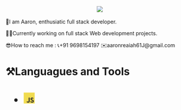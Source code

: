 <div align="center"><img src="https://user-images.githubusercontent.com/94035223/164618715-a455f7cb-b444-49bc-9e5f-8d8cc552414d.gif" width="full"></div>

<p>👋I am Aaron, enthusiatic full stack developer.</p>
</p>👷‍♂️Currently working on full stack Web development projects.</p>
</p>😎How to reach me : 📞+91 9698154197  ✉️aaronreaiah61J@gmail.com</p>

<h1>⚒️Languagues and Tools<h1>
  <ul class="code">
    <li><img src="https://github.com/devicons/devicon/blob/master/icons/javascript/javascript-original.svg" width="30" height="30"></i>
  </ul>
